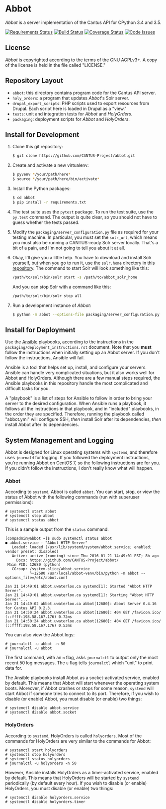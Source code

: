 # Abbot

*Abbot* is a server implementation of the Cantus API for CPython 3.4 and 3.5.

[![Requirements Status](https://img.shields.io/requires/github/CANTUS-Project/abbot.svg?style=flat-square)](https://requires.io/github/CANTUS-Project/abbot/requirements/?branch=master)
[![Build Status](https://img.shields.io/travis/CANTUS-Project/abbot.svg?style=flat-square)](https://travis-ci.org/CANTUS-Project/abbot)
[![Coverage Status](https://img.shields.io/coveralls/CANTUS-Project/abbot.svg?style=flat-square)](https://coveralls.io/github/CANTUS-Project/abbot?branch=master)
[![Code Issues](https://www.quantifiedcode.com/api/v1/project/2260402ae289418daf4b186b71ec14c4/badge.svg)](https://www.quantifiedcode.com/app/project/2260402ae289418daf4b186b71ec14c4)


## License

*Abbot* is copyrighted according to the terms of the GNU AGPLv3+. A copy of the license is held in
the file called "LICENSE."


## Repository Layout

- ``abbot``: this directory contains program code for the Cantus API server.
- ``holy_orders``: a program that updates *Abbot*'s Solr server.
- ``drupal_export_scripts``: PHP scripts used to export resources from Drupal. Each script here is
  loaded in Drupal as a "view."
- ``tests``: unit and integration tests for *Abbot* and *HolyOrders*.
- ``packaging``: deployment scripts for *Abbot* and *HolyOrders*.


## Install for Development

1. Clone this git repository:

    ```bash
    $ git clone https://github.com/CANTUS-Project/abbot.git
    ```

1. Create and activate a new virtualenv:

    ```bash
    $ pyvenv */your/path/here*
    $ source */your/path/here/bin/activate*
    ```

1. Install the Python packages:

    ```bash
    $ cd abbot
    $ pip install -r requirements.txt
    ```

1. The test suite uses the ``pytest`` package. To run the test suite, use the ``py.test`` command.
    The output is quite clear, so you should not have to guess whether the tests passed.

1. Modify the ``packaging/server_configuration.py`` file as required for your testing machine. In
    particular, you must set the ``solr_url``, which means you must also be running a CANTUS-ready
    Solr server locally. That's a bit of a pain, and I'm not going to tell you about it at all.

1. Okay, I'll give you a little help. You have to download and install Solr yourself, but when you
    go to run it, use the ``solr.home`` directory in
    [this repository](https://github.com/CANTUS-Project/abbot_solr_home). The command to start Solr
    will look something like this:

    ```bash
    /path/to/solr/bin/solr start -s /path/to/abbot_solr_home
    ```

    And you can stop Solr with a command like this:

    ```bash
    /path/to/solr/bin/solr stop all
    ```

1. Run a development instance of *Abbot*:

   ```bash
   $ python -m abbot --options-file packaging/server_configuration.py
   ```


## Install for Deployment

Use the [Ansible](http://www.ansible.com/) playbooks, according to the instructions in the
``packaging/deployment_instructions.rst`` document. Note that you **must** follow the instructions
when initially setting up an Abbot server.  If you don't follow the instructions, Ansible will fail.

Ansible is a tool that helps set up, install, and configure your servers. Ansible can handle very
complicated situations, but it also works well for Abbot and HolyOrders. Although there are a few
manual steps required, the Ansible playbooks in this repository handle the most complicated and
difficult tasks for you.

A "playbook" is a list of steps for Ansible to follow in order to bring your server to the desired
configuration. When Ansible runs a playbook, it follows all the instructions in that playbook, and
in "included" playbooks, in the order they are specified. Therefore, running the playbook called
"abbot.yml" will configure SSH, *then* install Solr after its dependencies, *then* install Abbot
after its dependencies.


## System Management and Logging

Abbot is designed for Linux operating systems with ``systemd``, and therefore uses ``journald`` for
logging. If you followed the deployment instructions, you're running Abbot on CentOS 7, so the
following instructions are for you. If you didn't follow the instructions, I don't really know what
will happen.

### Abbot

According to ``systemd``, Abbot is called ``abbot``. You can start, stop, or view the status of
Abbot with the following commands (run with superuser permissions):

```
# systemctl start abbot
# systemctl stop abbot
# systemctl status abbot
```

This is a sample output from the ``status`` command.

```
[compadmin@abbot ~]$ sudo systemctl status abbot
● abbot.service - "Abbot HTTP Server"
   Loaded: loaded (/usr/lib/systemd/system/abbot.service; enabled; vendor preset: disabled)
   Active: active (running) since Thu 2016-01-21 14:49:01 EST; 8h ago
     Docs: https://github.com/CANTUS-Project/abbot/
 Main PID: 12680 (python)
   CGroup: /system.slice/abbot.service
           └─12680 /usr/local/abbot-venv/bin/python -m abbot --options_file=/etc/abbot.conf

Jan 21 14:49:01 abbot.uwaterloo.ca systemd[1]: Started "Abbot HTTP Server".
Jan 21 14:49:01 abbot.uwaterloo.ca systemd[1]: Starting "Abbot HTTP Server"...
Jan 21 14:49:02 abbot.uwaterloo.ca abbot[12680]: Abbot Server 0.4.16 for Cantus API 0.2.3.
Jan 21 14:50:24 abbot.uwaterloo.ca abbot[12680]: 404 GET /favicon.ico/ (::ffff:198.58.167.176) 0.72ms
Jan 21 14:50:24 abbot.uwaterloo.ca abbot[12680]: 404 GET /favicon.ico/ (::ffff:198.58.167.176) 0.53ms
```

You can also view the Abbot logs:

```
# journalctl -u abbot -n 50
# journalctl -u abbot
```

The first command, with an ``n`` flag, asks ``journalctl`` to output only the most recent 50 log
messages. The ``u`` flag tells ``journalctl`` which "unit" to print data for.

The Ansible playbooks install Abbot as a socket-activated service, enabled by default. This means
that Abbot will start whenever the operating system boots. Moreover, if Abbot crashes or stops for
some reason, ``systemd`` will start Abbot if someone tries to connect to its port. Therefore, if
you wish to disable (or enable) Abbot, you must disable (or enable) two things:

```
# systemctl disable abbot.service
# systemctl disable abbot.socket
```


### HolyOrders

According to ``systemd``, HolyOrders is called ``holyorders``. Most of the commands for HolyOrders
are very similar to the commands for Abbot:

```
# systemctl start holyorders
# systemctl stop holyorders
# systemctl status holyorders
# journalctl -u holyorders -n 50
```

However, Ansible installs HolyOrders as a timer-activated service, enabled by default. This means
that HolyOrders will be started by ``systemd`` periodically (by default every hour). If you wish to
disable (or enable) HolyOrders, you must disable (or enable) two things:

```
# systemctl disable holyorders.service
# systemctl disable holyorders.timer
```
